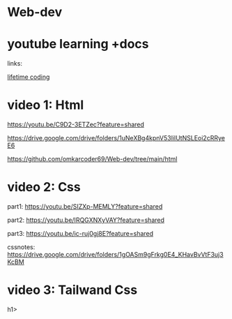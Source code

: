 # Web-dev
<h1>youtube learning +docs</h1>
  
links:


<a href="https://www.youtube.com/@lifetimecodingofficial/videos">lifetime coding</a>

<h1>video 1: Html</h1>

https://youtu.be/C9D2-3ETZec?feature=shared

https://drive.google.com/drive/folders/1uNeXBg4kpnV53IilUtNSLEoi2cRRyeE6

https://github.com/omkarcoder69/Web-dev/tree/main/html

<h1>video 2: Css</h1>

part1: https://youtu.be/SIZXp-MEMLY?feature=shared

part2: https://youtu.be/IRQGXNXyVAY?feature=shared

part3: https://youtu.be/ic-ruj0gj8E?feature=shared

cssnotes:  
https://drive.google.com/drive/folders/1gOASm9gFrkg0E4_KHavBvVtF3uj3KcBM

<h1>video 3: Tailwand Css</h1>h1>

